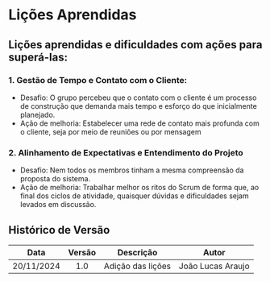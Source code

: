 # Lições Aprendidas

## Lições aprendidas e dificuldades com ações para superá-las: 

### 1. Gestão de Tempo e Contato com o Cliente:

- Desafio: O grupo percebeu que o contato com o cliente é um processo de construção que demanda mais tempo e esforço do que inicialmente planejado. 
- Ação de melhoria: Estabelecer uma rede de contato mais profunda com o cliente, seja por meio de reuniões ou por mensagem

### 2. Alinhamento de Expectativas e Entendimento do Projeto 

- Desafio: Nem todos os membros tinham a mesma compreensão da proposta do sistema.
- Ação de melhoria: Trabalhar melhor os ritos do Scrum de forma que, ao final dos ciclos de atividade, quaisquer dúvidas e dificuldades sejam levados em discussão.

##  Histórico de Versão

| **Data** | **Versão** | **Descrição** | **Autor** |
| :------: | :--------: | :----------:  | :-------: |
| 20/11/2024| 1.0| Adição das lições | João Lucas Araujo |


